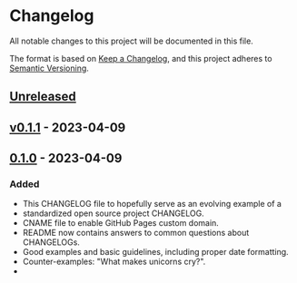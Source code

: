 # Changelog

All notable changes to this project will be documented in this file.

The format is based on [Keep a Changelog](https://keepachangelog.com/en/1.0.0/),
and this project adheres to [Semantic Versioning](https://semver.org/spec/v2.0.0.html).

## [Unreleased](https://github.com/allenphilip93/pokemon-gym-leader/compare/v0.1.1...HEAD)

## [v0.1.1](https://github.com/allenphilip93/pokemon-gym-leader/compare/v0.1.0...v0.1.1) - 2023-04-09

## [0.1.0](https://github.com/allenphilip93/pokemon-gym-leader/releases/tag/v0.1.0) - 2023-04-09

### Added

- This CHANGELOG file to hopefully serve as an evolving example of a
- standardized open source project CHANGELOG.
- CNAME file to enable GitHub Pages custom domain.
- README now contains answers to common questions about CHANGELOGs.
- Good examples and basic guidelines, including proper date formatting.
- Counter-examples: "What makes unicorns cry?".
- 
